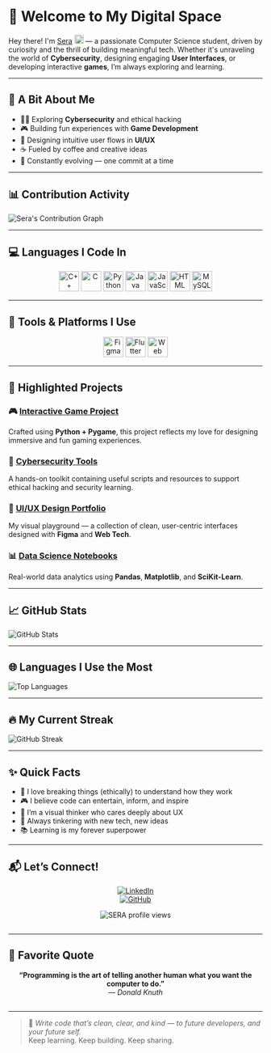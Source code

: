 # 🌌 Welcome to My Digital Space

Hey there! I'm <a href="https://www.linkedin.com/in/sera-liz-david-6842a8327">Sera</a> <img src="https://media.giphy.com/media/hvRJCLFzcasrR4ia7z/giphy.gif" width="18px"> — a passionate Computer Science student, driven by curiosity and the thrill of building meaningful tech. Whether it's unraveling the world of **Cybersecurity**, designing engaging **User Interfaces**, or developing interactive **games**, I’m always exploring and learning.

---

## 🌱 A Bit About Me

- 👩‍💻 Exploring **Cybersecurity** and ethical hacking
- 🎮 Building fun experiences with **Game Development**
- 🎨 Designing intuitive user flows in **UI/UX**
- ☕ Fueled by coffee and creative ideas
- 🚀 Constantly evolving — one commit at a time

---

## 📊 Contribution Activity

![Sera's Contribution Graph](https://github-readme-activity-graph.vercel.app/graph?username=sera-liz&theme=merko&height=300)

---

## 💻 Languages I Code In

<p align="center">
  <img src="https://img.icons8.com/color/48/000000/c-plus-plus-logo.png" alt="C++" width="40" height="40"/>
  <img src="https://img.icons8.com/color/48/000000/c-programming.png" alt="C" width="40" height="40"/>
  <img src="https://img.icons8.com/color/48/000000/python.png" alt="Python" width="40" height="40"/>
  <img src="https://img.icons8.com/color/48/000000/java-coffee-cup-logo.png" alt="Java" width="40" height="40"/>
  <img src="https://img.icons8.com/color/48/000000/javascript.png" alt="JavaScript" width="40" height="40"/>
  <img src="https://img.icons8.com/color/48/000000/html-5--v1.png" alt="HTML" width="40" height="40"/>
  <img src="https://img.icons8.com/color/48/000000/mysql-logo.png" alt="MySQL" width="40" height="40"/>
</p>

---

## 🧰 Tools & Platforms I Use

<p align="center">
  <img src="https://img.icons8.com/color/48/000000/figma.png" alt="Figma" width="40" height="40"/>
  <img src="https://img.icons8.com/color/48/000000/flutter.png" alt="Flutter" width="40" height="40"/>
  <img src="https://img.icons8.com/color/48/000000/web-design.png" alt="Web Design" width="40" height="40"/>
</p>

---

## 🌟 Highlighted Projects

### 🎮 [Interactive Game Project](https://github.com/SERA-USERNAME)
Crafted using **Python + Pygame**, this project reflects my love for designing immersive and fun gaming experiences.

### 🔐 [Cybersecurity Tools](https://github.com/SERA-USERNAME)
A hands-on toolkit containing useful scripts and resources to support ethical hacking and security learning.

### 🎨 [UI/UX Design Portfolio](https://github.com/SERA-USERNAME)
My visual playground — a collection of clean, user-centric interfaces designed with **Figma** and **Web Tech**.

### 📊 [Data Science Notebooks](https://github.com/SERA-USERNAME/Data-Science)
Real-world data analytics using **Pandas**, **Matplotlib**, and **SciKit-Learn**.

---

## 📈 GitHub Stats

![GitHub Stats](https://github-readme-stats.vercel.app/api?username=sera-liz&show_icons=true&theme=merko)

---

## 🌐 Languages I Use the Most

![Top Languages](https://github-readme-stats.vercel.app/api/top-langs/?username=sera-liz&layout=compact&theme=merko)

---

## 🔥 My Current Streak

![GitHub Streak](https://streak-stats.demolab.com/?user=sera-liz&theme=merko)

---

## ✨ Quick Facts

- 🧩 I love breaking things (ethically) to understand how they work  
- 🎮 I believe code can entertain, inform, and inspire  
- 🎯 I’m a visual thinker who cares deeply about UX  
- 🤖 Always tinkering with new tech, new ideas  
- 📚 Learning is my forever superpower  

---

## 📬 Let’s Connect!

<div align="center">

[![LinkedIn](https://img.shields.io/badge/LinkedIn-0A66C2?style=for-the-badge&logo=linkedin&logoColor=white)](https://linkedin.com/in/sera-liz-david-6842a8327)  
[![GitHub](https://img.shields.io/badge/GitHub-181717?style=for-the-badge&logo=github&logoColor=white)](https://github.com/sera-liz)

<p align="center">
  <img src="https://komarev.com/ghpvc/?username=SERA-USERNAME&label=Profile%20views&color=blueviolet&style=flat" alt="SERA profile views" />
</p>

<img src="https://www.animatedimages.org/data/media/562/animated-line-image-0324.gif" height="1px" width="100%" />

</div>

---

## 🧠 Favorite Quote

<div align="center">

**“Programming is the art of telling another human what you want the computer to do.”**  
— *Donald Knuth*

</div>

<img src="https://www.animatedimages.org/data/media/562/animated-line-image-0324.gif" height="1px" width="100%"/>

---

> 📝 *Write code that’s clean, clear, and kind — to future developers, and your future self.*  
> Keep learning. Keep building. Keep sharing.


